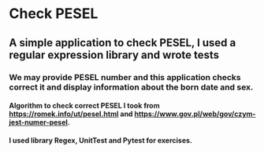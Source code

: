 # Check PESEL
## A simple application to check PESEL, I used a regular expression library and wrote tests
### We may provide PESEL number and this application checks correct it and display information about the born date and sex. 
#### Algorithm to check correct PESEL I took from https://romek.info/ut/pesel.html and https://www.gov.pl/web/gov/czym-jest-numer-pesel.
#### I used library Regex, UnitTest and Pytest for exercises. 
